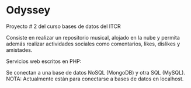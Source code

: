 # Odyssey

Proyecto # 2 del curso bases de datos del ITCR

Consiste en realizar un repositorio musical, alojado en la nube y permita además realizar actividades sociales como comentarios, likes, dislikes y amistades.

Servicios web escritos en PHP: 

Se conectan a una base de datos NoSQL (MongoDB) y otra SQL (MySQL). 
NOTA: Actualmente están para conectarse a bases de datos en localhost.
